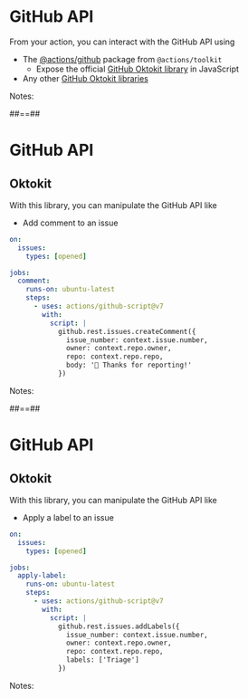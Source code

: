 <!-- .slide: -->

# GitHub API

From your action, you can interact with the GitHub API using

- The [@actions/github](https://github.com/actions/toolkit) package from `@actions/toolkit`
  - Expose the official [GitHub Oktokit library](https://octokit.github.io/rest.js/v18) in JavaScript
- Any other [GitHub Oktokit libraries](https://docs.github.com/en/rest/overview/libraries)

Notes:

##==##

<!-- .slide: class="with-code" -->

# GitHub API

## Oktokit

With this library, you can manipulate the GitHub API like

- Add comment to an issue

```yaml [9|12-17]
on:
  issues:
    types: [opened]

jobs:
  comment:
    runs-on: ubuntu-latest
    steps:
      - uses: actions/github-script@v7
        with:
          script: |
            github.rest.issues.createComment({
              issue_number: context.issue.number,
              owner: context.repo.owner,
              repo: context.repo.repo,
              body: '👋 Thanks for reporting!'
            })
```

Notes:

##==##

<!-- .slide: class="with-code" -->

# GitHub API

## Oktokit

With this library, you can manipulate the GitHub API like

- Apply a label to an issue

```yaml [9|12-17]
on:
  issues:
    types: [opened]

jobs:
  apply-label:
    runs-on: ubuntu-latest
    steps:
      - uses: actions/github-script@v7
        with:
          script: |
            github.rest.issues.addLabels({
              issue_number: context.issue.number,
              owner: context.repo.owner,
              repo: context.repo.repo,
              labels: ['Triage']
            })
```

Notes:
